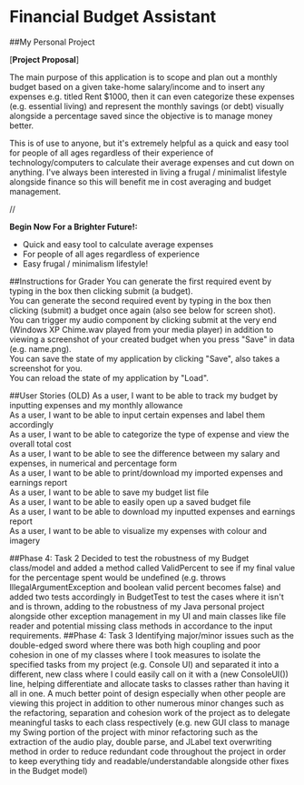 # Financial Budget Assistant

##My Personal Project

[**Project Proposal**]

The main purpose of this application is to scope and plan out a monthly budget based on a given take-home salary/income
and to insert any expenses e.g. titled Rent $1000, then it can even categorize these expenses (e.g. essential living)
and represent the monthly savings (or debt) visually alongside a percentage saved since the objective is to manage
money better. 

This is of use to anyone, but it's extremely helpful as a quick and easy tool for people of all ages
regardless of their experience of technology/computers to calculate their average expenses and cut down on anything.
I've always been interested in living a frugal / minimalist lifestyle alongside finance so this will benefit me in cost 
averaging and budget management. 

//

**Begin Now For a Brighter Future!:**
- Quick and easy tool to calculate average expenses
- For people of all ages regardless of experience
- Easy frugal / minimalism lifestyle!

##Instructions for Grader
You can generate the first required event by typing in the box then clicking submit (a budget). <br>
You can generate the second required event by typing in the box then clicking (submit) a budget once again (also see
below for screen shot). <br>
You can trigger my audio component by clicking submit at the very end (Windows XP Chime.wav played from your media
player) in addition to viewing a screenshot of your created budget when you press "Save" in data (e.g. name.png). <br>
You can save the state of my application by clicking "Save", also takes a screenshot for you. <br>
You can reload the state of my application by "Load".

##User Stories
(OLD)
As a user, I want to be able to track my budget by inputting expenses and my monthly allowance <br>
As a user, I want to be able to input certain expenses and label them accordingly <br>
As a user, I want to be able to categorize the type of expense and view the overall total cost <br>
As a user, I want to be able to see the difference between my salary and expenses, in numerical and percentage form <br>
As a user, I want to be able to print/download my imported expenses and earnings report <br>
As a user, I want to be able to save my budget list file <br>
As a user, I want to be able to easily open up a saved budget file <br>
As a user, I want to be able to download my inputted expenses and earnings report <br>
As a user, I want to be able to visualize my expenses with colour and imagery <br>

##Phase 4: Task 2
Decided to test the robustness of my Budget class/model and added a method called ValidPercent to see if my final value
for the percentage spent would be undefined (e.g. throws IllegalArgumentException and boolean valid percent becomes
false) and added two tests accordingly in BudgetTest to test the cases where it isn't and is thrown, adding to the
robustness of my Java personal project alongside other exception management in my UI and main classes like file reader
and potential missing class methods in accordance to the input requirements.
##Phase 4: Task 3
Identifying major/minor issues such as the double-edged sword where there was both high coupling and poor cohesion in
one of my classes where I took measures to isolate the specified tasks from my project (e.g. Console UI) and
separated it into a different, new class where I could easily call on it with a (new ConsoleUI()) line, helping
differentiate and allocate tasks to classes rather than having it all in one. A much better point of design
especially when other people are viewing this project in addition to other numerous minor changes such as the
refactoring, separation and cohesion work of the project as to delegate meaningful tasks to each class respectively
(e.g. new GUI class to manage my Swing portion of the project with minor refactoring such as the extraction of
 the audio play, double parse, and JLabel text overwriting method in order to reduce redundant code throughout the
project in order to keep everything tidy and readable/understandable alongside other fixes in the Budget model)